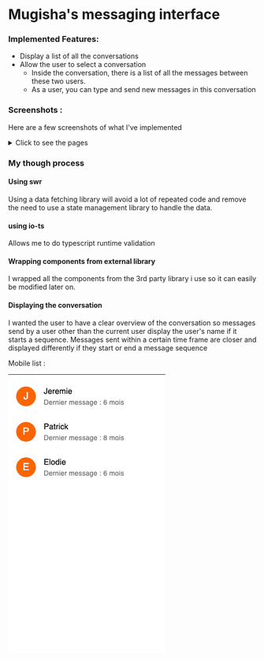 # Mugisha's messaging interface

### Implemented Features:

- Display a list of all the conversations
- Allow the user to select a conversation
  - Inside the conversation, there is a list of all the messages between these two users.
  - As a user, you can type and send new messages in this conversation



### Screenshots :

Here are a few screenshots of what I've implemented

<details>
  <summary>Click to see the pages</summary>
  
Mobile list :

![](./sketches/conv-mobile.png)

Desktop list :

![](./sketches/conv-desktop.png)

Mobile conversation :

![](./sketches/msg-mobile.png)

Mobile empty conversation :

![](./sketches/msg-mobile-no-messages.png)

Desktop conversation :

![](./sketches/msg-desktop.png)

Desktop conversation on hover over a message :

![](./sketches/msg-desktop-hover.png)

</details>

### My though process


#### Using swr
Using a data fetching library will avoid a lot of repeated code and remove the need to use a state management library to handle the data.

#### using io-ts
Allows me to do typescript runtime validation

#### Wrapping components from external library
I wrapped all the components from the 3rd party library i use so it can easily be modified later on.

#### Displaying the conversation
I wanted the user to have a clear overview of the conversation so messages send by a user other than the current user display the user's name if it starts a sequence. Messages sent within a certain time frame are closer and displayed differently if they start or end a message sequence

Mobile list :

![](./sketches/conv-mobile.png)

